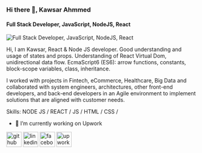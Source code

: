 ### Hi there 👋, Kawsar Ahmmed
#### Full Stack Developer, JavaScript, NodeJS, React
![Full Stack Developer, JavaScript, NodeJS, React](https://arturssmirnovs.github.io/github-profile-readme-generator/images/banner.png)

Hi, I am Kawsar,
React & Node JS developer. Good understanding and usage of states and props. Understanding of React Virtual Dom, unidirectional data flow. EcmaScript6 (ES6): arrow functions, constants, block-scope variables, class, inheritance.

I worked with projects in Fintech, eCommerce, Healthcare, Big Data and collaborated with system engineers, architectures, other front-end developers, and back-end developers in an Agile environment to implement solutions that are aligned with customer needs.

Skills: NODE JS / REACT / JS / HTML / CSS / 

- 🔭 I’m currently working on Upwork 


[<img src='https://cdn.jsdelivr.net/npm/simple-icons@3.0.1/icons/github.svg' alt='github' height='40'>](https://github.com/kawsar91221)  [<img src='https://cdn.jsdelivr.net/npm/simple-icons@3.0.1/icons/linkedin.svg' alt='linkedin' height='40'>](https://www.linkedin.com/in/kawsar91221/)  [<img src='https://cdn.jsdelivr.net/npm/simple-icons@3.0.1/icons/facebook.svg' alt='facebook' height='40'>](https://www.facebook.com/hello.kawsar/)  [<img src='https://cdn.jsdelivr.net/npm/simple-icons@3.0.1/icons/upwork.svg' alt='upwork' height='40'>](https://www.upwork.com/o/profiles/users/~01864edb5b5964263c/)  

